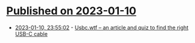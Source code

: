 # [Published on 2023-01-10](index.md)

* [2023-01-10, 23:55:02](https://news.ycombinator.com/item?id=34333176) - [Usbc.wtf – an article and quiz to find the right USB-C cable](https://usbc.wtf/)
